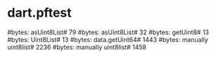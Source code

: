 # dart.pftest


#bytes: asUint8List# 79
#bytes: asUint8List# 32
#bytes: getUint8# 13
#bytes: Uint8List# 13
#bytes: data.getUint64# 1443
#bytes: manually uint8list# 2236
#bytes: manually uint8list# 1458

